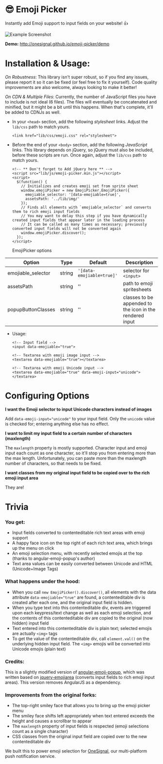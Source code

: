 # :sunglasses: Emoji Picker

Instantly add Emoji support to input fields on your website! :thumbsup:

![Example Screenshot](http://onesignal.github.io/emoji-picker/screenshot.png)

**Demo:** http://onesignal.github.io/emoji-picker/demo

# Installation & Usage:

*On Robustness*: This library isn't super robust, so if you find any issues, please report it so it can be fixed (or feel free to fix it yourself). Code quality improvements are also welcome, always looking to make it better!

*On CDN & Multiple Files*: Currently, the number of JavaScript files you have to include is not ideal (6 files). The files will eventually be concatenated and minified, but it might be a bit until this happens. When that's complete, it'll be added to CDNJs as well.

- In your `<head>` section, add the following *stylesheet* links. Adjust the `lib/css` path to match yours.

  ```
  <link href="lib/css/emoji.css" rel="stylesheet">
  ```

- Before the end of your `<body>` section, add the following *JavaScript* links. This library depends on jQuery, so jQuery must also be included, before these scripts are run. Once again, adjust the `lib/css` path to match yours.

  ```
  <!-- ** Don't forget to Add jQuery here ** -->
  <script src="lib/js/emoji-picker.min.js"></script>
  <script>
    $(function() {
      // Initializes and creates emoji set from sprite sheet
      window.emojiPicker = new EmojiPicker.EmojiPicker({
        emojiable_selector: '[data-emojiable=true]',
        assetsPath: '../lib/img/'
      });
      // Finds all elements with `emojiable_selector` and converts them to rich emoji input fields
      // You may want to delay this step if you have dynamically created input fields that appear later in the loading process
      // It can be called as many times as necessary; previously converted input fields will not be converted again
      window.emojiPicker.discover();
    });
  </script>
  ```
  EmojiPicker options

| Option | Type | Default | Description |
| ------ | ---- | ------- | ----------- |
| emojiable_selector | string | `'[data-emojiable=true]'` | selector for `<input>` |
| assetsPath | string | '' | path to emoji spritesheets |
| popupButtonClasses | string | '' | classes to be appended to the icon in the rendered input|

- Usage:
  ```
  <!-- Input field -->
  <input data-emojiable="true">

  <!-- Textarea with emoji image input -->
  <textarea data-emojiable="true"></textarea>

  <!-- Textarea with emoji Unicode input -->
  <textarea data-emojiable="true" data-emoji-input="unicode"></textarea>
  ```

# Configuring Options

**I want the Emoji selector to input Unicode characters instead of images**

Add `data-emoji-input="unicode"` to your input field. Only the `unicode` value is checked for; entering anything else has no effect.

**I want to limit my input field to a certain number of characters (maxlength)**

The `maxlength` property is mostly supported. Character input and emoji input each count as one character, so it'll stop you from entering more than the max length. Unfortunately, you can paste more than the maxlength number of characters, so that needs to be fixed.

**I want classes from my original input field to be copied over to the rich emoji input area**

They are!

# Trivia

### You get:
  - Input fields converted to contenteditable rich text areas with emoji support
  - A happy face icon on the top right of each rich text area, which brings up the menu on click
  - An emoji selection menu, with recently selected emojis at the top (thanks to angular-emoji-popup's author)
  - Text area values can be easily converted between Unicode and HTML (Unicode+Image Tags)

### What happens under the hood:
  - When you call `new EmojiPicker().discover()`, all elements with the data attribute `data-emojiable="true"` are found, a contenteditable div is created after each one, and the original input field is hidden.
  - When you type text into this contenteditable div, events are triggered upon each keypress/text change as well as each emoji selection, and the contents of this contenteditable div are copied to the original (now hidden) input field
  - Text entered into this contenteditable div is plain text; selected emojis are actually `<img>` tags
  - To get the value of the contenteditable div, call `element.val()` on the underlying hidden input field. The `<img>` emojis will be converted into Unicode emojis (plain text)

### Credits:
This is a slightly modified version of [angular-emoji-popup](https://github.com/Coraza/angular-emoji-popup), which was written based on [jquery-emojiarea](https://github.com/diy/jquery-emojiarea) (converts input fields to rich emoji input areas). This version removes AngularJS as a dependency.

### Improvements from the original forks:
  - The top-right smiley face that allows you to bring up the emoji picker menu
  - The smiley face shifts left appropriately when text entered exceeds the height and causes a scrollbar to appear
  - The `maxlength` property of input fields is respected (emoji selections count as a single character)
  - CSS classes from the original input field are copied over to the new contenteditable div

We built this to power emoji selection for [OneSignal](https://onesignal.com), our multi-platform push notification service.
